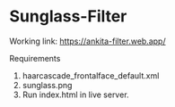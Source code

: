 # Sunglass-Filter
Working link: https://ankita-filter.web.app/

Requirements
1. haarcascade_frontalface_default.xml
2. sunglass.png
3. Run index.html in live server.
